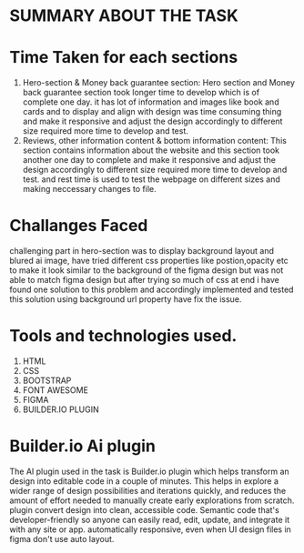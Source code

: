 # SUMMARY ABOUT THE TASK

# Time Taken for each sections
1. Hero-section & Money back guarantee section: Hero section and Money back guarantee section took longer time to develop which is of complete one day. it has lot of information and images like book and cards and to display and align with design was time consuming thing and make it responsive and adjust the design accordingly to different size required more time to develop and test.
2. Reviews, other information content & bottom information content: This section contains information about the website and this section took another one day to complete and make it responsive and adjust the design accordingly to different size required more time to develop and test. and rest time is used to test the webpage on different sizes and making neccessary changes to file.


# Challanges Faced
challenging part in hero-section was to display background layout and blured ai image, have tried different css properties like postion,opacity etc  to make it look similar to the background of the figma design but was not able to match figma design but after trying so much of css at end i have found one solution to this problem and accordingly implemented and tested this solution using background url property have fix the issue.


# Tools and technologies used.
1. HTML
2. CSS
3. BOOTSTRAP
4. FONT AWESOME
5. FIGMA
6. BUILDER.IO PLUGIN


# Builder.io Ai plugin
The AI plugin used in the task is Builder.io plugin which helps transform an design into editable code in a couple of minutes. This helps in explore a wider range of design possibilities and iterations quickly, and reduces the amount of effort needed to manually create early explorations from scratch. plugin convert design into clean, accessible code. Semantic code that's developer-friendly so anyone can easily read, edit, update, and integrate it with any site or app. automatically responsive, even when UI design files in figma don't use auto layout.


